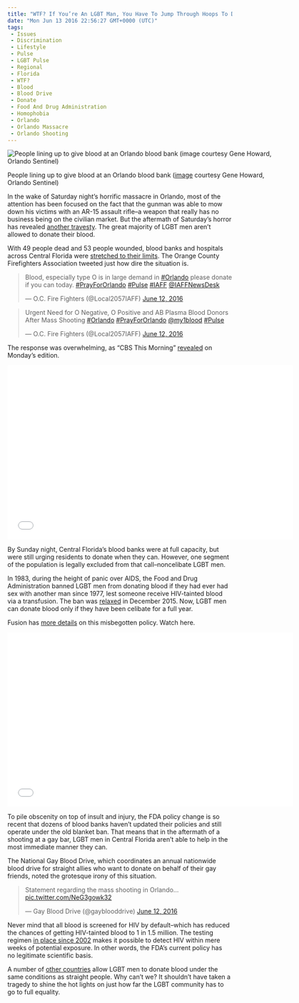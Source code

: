 ```yaml
---
title: "WTF? If You’re An LGBT Man, You Have To Jump Through Hoops To Donate Blood (WITH VIDEOS)"
date: "Mon Jun 13 2016 22:56:27 GMT+0000 (UTC)"
tags: 
 - Issues
 - Discrimination
 - Lifestyle
 - Pulse
 - LGBT Pulse
 - Regional
 - Florida
 - WTF?
 - Blood
 - Blood Drive
 - Donate
 - Food And Drug Administration
 - Homophobia
 - Orlando
 - Orlando Massacre
 - Orlando Shooting
---
```

<p><!-- Quick Adsense WordPress Plugin: http://quicksense.net/ --></p><div id="attachment_137040" style="width: 610px" class="wp-caption aligncenter"><img class="size-large wp-image-137040" src="//i0.wp.com/cdn.liberalamerica.org/wp-content/uploads/2016/06/Orlando-blood-drive-600x338.jpg?resize=600%2C338" alt="People lining up to give blood at an Orlando blood bank (image courtesy Gene Howard, Orlando Sentinel)" srcset="http://cdn.liberalamerica.org/wp-content/uploads/2016/06/Orlando-blood-drive.jpg 600w, http://cdn.liberalamerica.org/wp-content/uploads/2016/06/Orlando-blood-drive.jpg 64w, http://cdn.liberalamerica.org/wp-content/uploads/2016/06/Orlando-blood-drive.jpg 350w, http://cdn.liberalamerica.org/wp-content/uploads/2016/06/Orlando-blood-drive.jpg 768w, http://cdn.liberalamerica.org/wp-content/uploads/2016/06/Orlando-blood-drive.jpg 795w, http://cdn.liberalamerica.org/wp-content/uploads/2016/06/Orlando-blood-drive.jpg 1100w" sizes="(max-width: 600px) 100vw, 600px" data-recalc-dims="1">
<p class="wp-caption-text">People lining up to give blood at an Orlando blood bank (<a href="http://www.trbimg.com/img-575d8f51/turbine/os-pictures-pulse-nightclub-shooting-orlando-2-013/1280/1280x720" onclick="__gaTracker(&apos;send&apos;, &apos;event&apos;, &apos;outbound-article&apos;, &apos;http://www.trbimg.com/img-575d8f51/turbine/os-pictures-pulse-nightclub-shooting-orlando-2-013/1280/1280x720&apos;, &apos;image&apos;);">image</a> courtesy Gene Howard, Orlando Sentinel)</p>
</div><p>In the wake of Saturday night&#x2019;s horrific massacre in Orlando, most of the attention has been focused on the fact that the gunman was able to mow down his victims with an AR-15 assault rifle&#x2013;a weapon that really has no business being on the civilian market. But the aftermath of Saturday&#x2019;s horror has revealed <a href="http://www.slate.com/blogs/outward/2016/06/12/orlando_pulse_gay_nightclub_shooting_gay_men_can_t_donate_blood.html" onclick="__gaTracker(&apos;send&apos;, &apos;event&apos;, &apos;outbound-article&apos;, &apos;http://www.slate.com/blogs/outward/2016/06/12/orlando_pulse_gay_nightclub_shooting_gay_men_can_t_donate_blood.html&apos;, &apos;another travesty&apos;);">another travesty</a>. The great majority of LGBT men aren&#x2019;t allowed&#xA0;to donate their blood.</p><p>With 49 people dead and 53 people wounded, blood banks and hospitals across Central Florida were <a href="http://thinkprogress.org/justice/2016/06/12/3787460/gay-men-blood-ban-orlando/" onclick="__gaTracker(&apos;send&apos;, &apos;event&apos;, &apos;outbound-article&apos;, &apos;http://thinkprogress.org/justice/2016/06/12/3787460/gay-men-blood-ban-orlando/&apos;, &apos;stretched to their limits&apos;);">stretched to their limits</a>. The Orange County Firefighters Association tweeted just how dire the situation is.</p><blockquote class="twitter-tweet" data-width="500"><p lang="en" dir="ltr">Blood, especially type O is in large demand in <a href="https://twitter.com/hashtag/Orlando?src=hash" onclick="__gaTracker(&apos;send&apos;, &apos;event&apos;, &apos;outbound-article&apos;, &apos;https://twitter.com/hashtag/Orlando?src=hash&apos;, &apos;#Orlando&apos;);">#Orlando</a> please donate if you can today. <a href="https://twitter.com/hashtag/PrayForOrlando?src=hash" onclick="__gaTracker(&apos;send&apos;, &apos;event&apos;, &apos;outbound-article&apos;, &apos;https://twitter.com/hashtag/PrayForOrlando?src=hash&apos;, &apos;#PrayForOrlando&apos;);">#PrayForOrlando</a> <a href="https://twitter.com/hashtag/Pulse?src=hash" onclick="__gaTracker(&apos;send&apos;, &apos;event&apos;, &apos;outbound-article&apos;, &apos;https://twitter.com/hashtag/Pulse?src=hash&apos;, &apos;#Pulse&apos;);">#Pulse</a> <a href="https://twitter.com/hashtag/IAFF?src=hash" onclick="__gaTracker(&apos;send&apos;, &apos;event&apos;, &apos;outbound-article&apos;, &apos;https://twitter.com/hashtag/IAFF?src=hash&apos;, &apos;#IAFF&apos;);">#IAFF</a> <a href="https://twitter.com/IAFFNewsDesk" onclick="__gaTracker(&apos;send&apos;, &apos;event&apos;, &apos;outbound-article&apos;, &apos;https://twitter.com/IAFFNewsDesk&apos;, &apos;@IAFFNewsDesk&apos;);">@IAFFNewsDesk</a></p>
<p>&#x2014; O.C. Fire Fighters (@Local2057IAFF) <a href="https://twitter.com/Local2057IAFF/status/741982168478535681" onclick="__gaTracker(&apos;send&apos;, &apos;event&apos;, &apos;outbound-article&apos;, &apos;https://twitter.com/Local2057IAFF/status/741982168478535681&apos;, &apos;June 12, 2016&apos;);">June 12, 2016</a></p></blockquote><p><script async src="//platform.twitter.com/widgets.js" charset="utf-8"></script></p><blockquote class="twitter-tweet" data-width="500"><p lang="en" dir="ltr">Urgent Need for O Negative, O Positive and AB Plasma Blood Donors After Mass Shooting <a href="https://twitter.com/hashtag/Orlando?src=hash" onclick="__gaTracker(&apos;send&apos;, &apos;event&apos;, &apos;outbound-article&apos;, &apos;https://twitter.com/hashtag/Orlando?src=hash&apos;, &apos;#Orlando&apos;);">#Orlando</a> <a href="https://twitter.com/hashtag/PrayForOrlando?src=hash" onclick="__gaTracker(&apos;send&apos;, &apos;event&apos;, &apos;outbound-article&apos;, &apos;https://twitter.com/hashtag/PrayForOrlando?src=hash&apos;, &apos;#PrayForOrlando&apos;);">#PrayForOrlando</a> <a href="https://twitter.com/my1blood" onclick="__gaTracker(&apos;send&apos;, &apos;event&apos;, &apos;outbound-article&apos;, &apos;https://twitter.com/my1blood&apos;, &apos;@my1blood&apos;);">@my1blood</a> <a href="https://twitter.com/hashtag/Pulse?src=hash" onclick="__gaTracker(&apos;send&apos;, &apos;event&apos;, &apos;outbound-article&apos;, &apos;https://twitter.com/hashtag/Pulse?src=hash&apos;, &apos;#Pulse&apos;);">#Pulse</a></p>
<p>&#x2014; O.C. Fire Fighters (@Local2057IAFF) <a href="https://twitter.com/Local2057IAFF/status/741987182748000257" onclick="__gaTracker(&apos;send&apos;, &apos;event&apos;, &apos;outbound-article&apos;, &apos;https://twitter.com/Local2057IAFF/status/741987182748000257&apos;, &apos;June 12, 2016&apos;);">June 12, 2016</a></p></blockquote><p><script async src="//platform.twitter.com/widgets.js" charset="utf-8"></script></p><p>The response was overwhelming, as &#x201C;CBS This Morning&#x201D; <a href="http://www.cbsnews.com/videos/volunteers-blood-donors-rush-to-help-orlando-victims/" onclick="__gaTracker(&apos;send&apos;, &apos;event&apos;, &apos;outbound-article&apos;, &apos;http://www.cbsnews.com/videos/volunteers-blood-donors-rush-to-help-orlando-victims/&apos;, &apos;revealed&apos;);">revealed</a> on Monday&#x2019;s edition.</p><p><span class="embed-youtube" style="text-align:center; display: block;"><iframe class="youtube-player" type="text/html" width="640" height="390" src="//www.youtube.com/embed/kgmlBwOQ1m8?version=3&amp;rel=1&amp;fs=1&amp;autohide=2&amp;showsearch=0&amp;showinfo=1&amp;iv_load_policy=1&amp;wmode=transparent" allowfullscreen="true" style="border:0;"></iframe></span></p><p>By Sunday night, Central Florida&#x2019;s blood banks were at full capacity, but were still urging residents to donate when they can. However, one segment of the population is legally excluded from that call&#x2013;noncelibate LGBT men.</p><p>In 1983, during the height of panic over AIDS, the Food and Drug Administration banned LGBT men from donating blood if they had ever had sex with another man since 1977, lest someone receive HIV-tainted blood via a transfusion. The ban was <a href="http://www.npr.org/sections/health-shots/2015/12/21/460580469/fda-lifts-ban-on-blood-donations-by-gay-and-bisexual-men" onclick="__gaTracker(&apos;send&apos;, &apos;event&apos;, &apos;outbound-article&apos;, &apos;http://www.npr.org/sections/health-shots/2015/12/21/460580469/fda-lifts-ban-on-blood-donations-by-gay-and-bisexual-men&apos;, &apos;relaxed&apos;);">relaxed</a> in December 2015. Now, LGBT men can donate blood only if they have been celibate for a full year.</p><p>Fusion has <a href="http://fusion.net/story/313001/orlando-shooting-gay-blood-donation-ban/" onclick="__gaTracker(&apos;send&apos;, &apos;event&apos;, &apos;outbound-article&apos;, &apos;http://fusion.net/story/313001/orlando-shooting-gay-blood-donation-ban/&apos;, &apos;more details&apos;);">more details</a> on this misbegotten policy. Watch here.</p><p><span class="embed-youtube" style="text-align:center; display: block;"><iframe class="youtube-player" type="text/html" width="640" height="390" src="//www.youtube.com/embed/9oPb7DfMc2w?version=3&amp;rel=1&amp;fs=1&amp;autohide=2&amp;showsearch=0&amp;showinfo=1&amp;iv_load_policy=1&amp;wmode=transparent" allowfullscreen="true" style="border:0;"></iframe></span></p><p>To pile obscenity on top of insult and injury, the FDA policy change is so recent that dozens of blood banks haven&#x2019;t updated their policies and still operate under the old blanket ban. That means that in the aftermath of a shooting at a gay bar, LGBT men in Central Florida aren&#x2019;t able to help in the most immediate manner they can.</p><p><!-- Quick Adsense WordPress Plugin: http://quicksense.net/ --></p><p>The National Gay Blood Drive, which coordinates an annual nationwide blood drive for straight allies who want to donate on behalf of their gay friends, noted the grotesque irony of this situation.</p><blockquote class="twitter-tweet" data-width="500"><p lang="en" dir="ltr">Statement regarding the mass shooting in Orlando&#x2026; <a href="https://t.co/NeG3gowk32" onclick="__gaTracker(&apos;send&apos;, &apos;event&apos;, &apos;outbound-article&apos;, &apos;https://t.co/NeG3gowk32&apos;, &apos;pic.twitter.com/NeG3gowk32&apos;);">pic.twitter.com/NeG3gowk32</a></p>
<p>&#x2014; Gay Blood Drive (@gayblooddrive) <a href="https://twitter.com/gayblooddrive/status/742135933907042305" onclick="__gaTracker(&apos;send&apos;, &apos;event&apos;, &apos;outbound-article&apos;, &apos;https://twitter.com/gayblooddrive/status/742135933907042305&apos;, &apos;June 12, 2016&apos;);">June 12, 2016</a></p></blockquote><p><script async src="//platform.twitter.com/widgets.js" charset="utf-8"></script></p><p>Never mind that all blood is screened for HIV by default&#x2013;which has reduced the chances of getting HIV-tainted blood to 1 in 1.5 million. The testing regimen <a href="http://www.theatlantic.com/politics/archive/2016/06/homophobia-hiv-blood-ban-orlando-shooting/486818/" onclick="__gaTracker(&apos;send&apos;, &apos;event&apos;, &apos;outbound-article&apos;, &apos;http://www.theatlantic.com/politics/archive/2016/06/homophobia-hiv-blood-ban-orlando-shooting/486818/&apos;, &apos;in place since 2002&apos;);">in place since 2002</a> makes it possible to detect HIV within mere weeks of potential exposure. In other words, the FDA&#x2019;s current policy has no&#xA0;legitimate scientific basis.</p><p>A number of <a href="http://www.slate.com/blogs/outward/2015/09/17/argentina_gay_blood_ban_it_s_abolished.html" onclick="__gaTracker(&apos;send&apos;, &apos;event&apos;, &apos;outbound-article&apos;, &apos;http://www.slate.com/blogs/outward/2015/09/17/argentina_gay_blood_ban_it_s_abolished.html&apos;, &apos;other countries&apos;);">other countries</a> allow LGBT men to donate blood under the same conditions as straight people. Why can&#x2019;t we? It shouldn&#x2019;t have taken a tragedy to shine the hot lights on just how far the LGBT community has to go to full equality.</p><div style="font-size:0px;height:0px;line-height:0px;margin:0;padding:0;clear:both"></div>